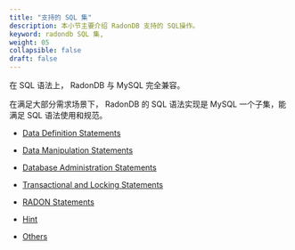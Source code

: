 ```yaml
---
title: "支持的 SQL 集"
description: 本小节主要介绍 RadonDB 支持的 SQL操作。 
keyword: radondb SQL 集,
weight: 05
collapsible: false
draft: false
---
```




在 SQL 语法上， RadonDB 与 MySQL 完全兼容。

在满足大部分需求场景下， RadonDB 的 SQL 语法实现是 MySQL 一个子集，能满足 SQL 语法使用和规范。

- [Data Definition Statements](../data_definition)

- [Data Manipulation Statements](../data_manipulation)

- [Database Administration Statements](../database_admin)

- [Transactional and Locking Statements](../transaction_and_locking)

- [RADON Statements](../radon)

- [Hint](../hint)

- [Others](../others)
